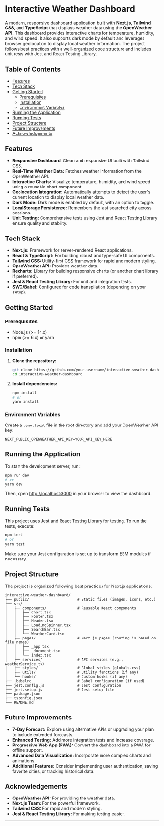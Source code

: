 # Interactive Weather Dashboard

A modern, responsive dashboard application built with **Next.js**, **Tailwind CSS**, and **TypeScript** that displays weather data using the **OpenWeather API**. This dashboard provides interactive charts for temperature, humidity, and wind speed. It also supports dark mode by default and leverages browser geolocation to display local weather information. The project follows best practices with a well-organized code structure and includes unit tests with Jest and React Testing Library.

## Table of Contents

- [Features](#features)
- [Tech Stack](#tech-stack)
- [Getting Started](#getting-started)
  - [Prerequisites](#prerequisites)
  - [Installation](#installation)
  - [Environment Variables](#environment-variables)
- [Running the Application](#running-the-application)
- [Running Tests](#running-tests)
- [Project Structure](#project-structure)
- [Future Improvements](#future-improvements)
- [Acknowledgements](#acknowledgements)

## Features

- **Responsive Dashboard:** Clean and responsive UI built with Tailwind CSS.
- **Real-Time Weather Data:** Fetches weather information from the OpenWeather API.
- **Interactive Charts:** Visualize temperature, humidity, and wind speed using a reusable chart component.
- **Geolocation Integration:** Automatically attempts to detect the user's current location to display local weather data.
- **Dark Mode:** Dark mode is enabled by default, with an option to toggle.
- **LocalStorage Persistence:** Remembers the last searched city across sessions.
- **Unit Testing:** Comprehensive tests using Jest and React Testing Library ensure quality and stability.

## Tech Stack

- **Next.js:** Framework for server-rendered React applications.
- **React & TypeScript:** For building robust and type-safe UI components.
- **Tailwind CSS:** Utility-first CSS framework for rapid and modern styling.
- **OpenWeather API:** Provides weather data.
- **Recharts:** Library for building responsive charts (or another chart library if preferred).
- **Jest & React Testing Library:** For unit and integration tests.
- **SWC/Babel:** Configured for code transpilation (depending on your setup).

## Getting Started

### Prerequisites

- Node.js (>= 14.x)
- npm (>= 6.x) or yarn

### Installation

1. **Clone the repository:**

   ```bash
   git clone https://github.com/your-username/interactive-weather-dashboard.git
   cd interactive-weather-dashboard
   ```

2. **Install dependencies:**

   ```bash
   npm install
   # or
   yarn install
   ```

### Environment Variables

Create a `.env.local` file in the root directory and add your OpenWeather API key:

```env
NEXT_PUBLIC_OPENWEATHER_API_KEY=YOUR_API_KEY_HERE
```

## Running the Application

To start the development server, run:

```bash
npm run dev
# or
yarn dev
```

Then, open [http://localhost:3000](http://localhost:3000) in your browser to view the dashboard.

## Running Tests

This project uses Jest and React Testing Library for testing. To run the tests, execute:

```bash
npm test
# or
yarn test
```

Make sure your Jest configuration is set up to transform ESM modules if necessary.

## Project Structure

The project is organized following best practices for Next.js applications:

```
interactive-weather-dashboard/
├── public/                      # Static files (images, icons, etc.)
├── src/
│   ├── components/              # Reusable React components
│   │   ├── Chart.tsx
│   │   ├── Footer.tsx
│   │   ├── Header.tsx
│   │   ├── LoadingSpinner.tsx
│   │   ├── SearchBar.tsx
│   │   └── WeatherCard.tsx
│   ├── pages/                   # Next.js pages (routing is based on file names)
│   │   ├── _app.tsx
│   │   ├── _document.tsx
│   │   └── index.tsx
│   ├── services/                # API services (e.g., weatherService.ts)
│   ├── styles/                  # Global styles (globals.css)
│   ├── utils/                   # Utility functions (if any)
│   └── hooks/                   # Custom hooks (if any)
├── .babelrc                     # Babel configuration (if used)
├── jest.config.js               # Jest configuration
├── jest.setup.js                # Jest setup file
├── package.json
├── tsconfig.json
└── README.md
```

## Future Improvements

- **7-Day Forecast:** Explore using alternative APIs or upgrading your plan to include extended forecasts.
- **Enhanced Testing:** Add more integration tests and increase coverage.
- **Progressive Web App (PWA):** Convert the dashboard into a PWA for offline support.
- **Advanced Data Visualization:** Incorporate more complex charts and animations.
- **Additional Features:** Consider implementing user authentication, saving favorite cities, or tracking historical data.

## Acknowledgements

- **OpenWeather API:** For providing the weather data.
- **Next.js Team:** For the powerful framework.
- **Tailwind CSS:** For rapid and modern styling.
- **Jest & React Testing Library:** For making testing easier.

---

